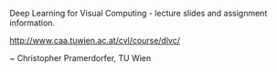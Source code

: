 
Deep Learning for Visual Computing - lecture slides and assignment information.

http://www.caa.tuwien.ac.at/cvl/course/dlvc/

~ Christopher Pramerdorfer, TU Wien
